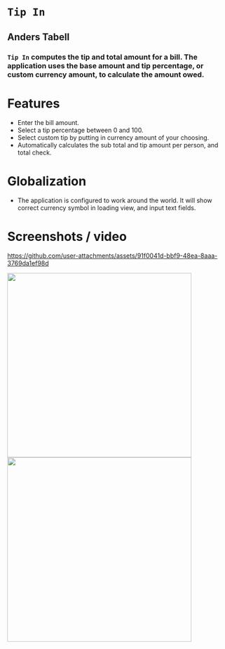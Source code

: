 # `Tip In`
## Anders Tabell
### `Tip In` computes the tip and total amount for a bill. The application uses the base amount and tip percentage, or custom currency amount, to calculate the amount owed.
# Features
- Enter the bill amount.
- Select a tip percentage between 0 and 100.
- Select custom tip by putting in currency amount of your choosing.
- Automatically calculates the sub total and tip amount per person, and total check.
# Globalization
- The application is configured to work around the world. It will show correct currency symbol in loading view, and input text fields.
# Screenshots / video


https://github.com/user-attachments/assets/91f0041d-bbf9-48ea-8aaa-3769da1ef98d

<img src="https://github.com/user-attachments/assets/17adf891-5971-4994-96e5-60f1bb4701e5" height="420">

<img src="https://github.com/user-attachments/assets/ea845735-e3f1-4c0b-aa98-8924e5b860cd" height="420">
